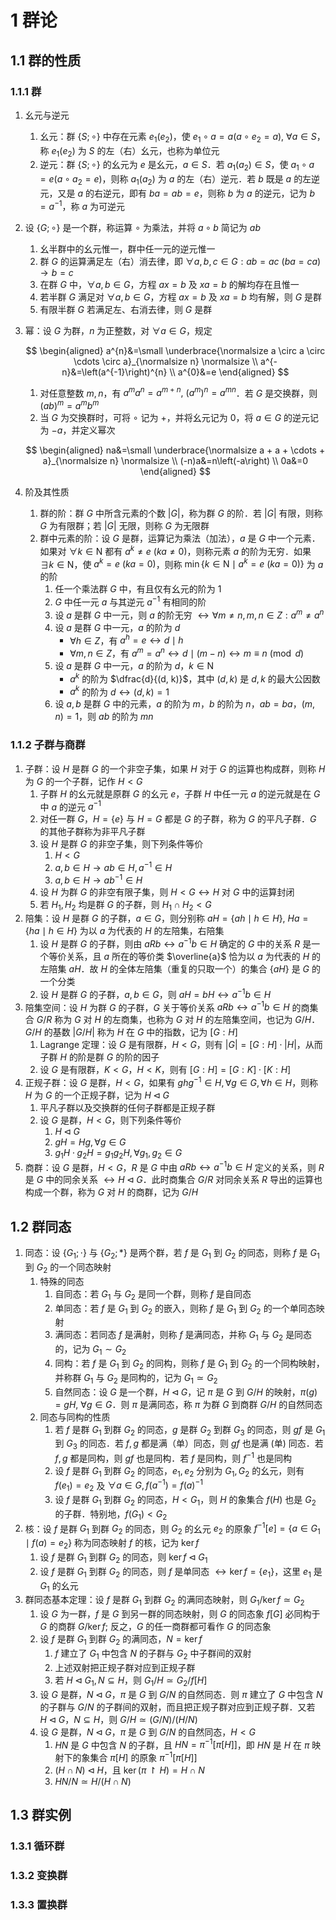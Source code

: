 # 1 群论

## 1.1 群的性质
### 1.1.1 群
1. 幺元与逆元
    1. 幺元：群 $\{S ; \circ\}$ 中存在元素 $e_{1}\left(e_{2}\right)$，使 $e_{1} \circ a=a\left(a \circ e_{2}=a\right), \  \forall a \in S$，称 $e_{1}\left(e_{2}\right)$ 为 $S$ 的左（右）幺元，也称为单位元
    2. 逆元：群 $\{S; \circ\}$ 的幺元为 $e$ 是幺元，$a \in S$．若 $a_{1}\left(a_{2}\right) \in S$，使 $a_{1} \circ a=e\left(a \circ a_{2}=e\right)$，则称 $a_{1}\left(a_{2}\right)$ 为 $a$ 的左（右）逆元．若 $b$ 既是 $a$ 的左逆元，又是 $a$ 的右逆元，即有 $b a=a b=e$，则称 $b$ 为 $a$ 的逆元，记为 $b=a^{-1}$，称 $a$ 为可逆元
2. 设 $\{G; \circ\}$ 是一个群，称运算 $\circ$ 为乘法，并将 $a \circ b$ 简记为 $ab$
    1. 幺半群中的幺元惟一，群中任一元的逆元惟一
    2. 群 $G$ 的运算满足左（右）消去律，即 $\forall a, b, c \in G: a b=a c \ (b a=c a) \rightarrow b=c$
    3. 在群 $G$ 中，$\forall a, b \in G$，方程 $a x=b$ 及 $x a=b$ 的解均存在且惟一
    4. 若半群 $G$ 满足对 $\forall a, b \in G$，方程 $a x=b$ 及 $x a= b$ 均有解，则 $G$ 是群
    5. 有限半群 $G$ 若满足左、右消去律，则 $G$ 是群
3. 幂：设 $G$ 为群，$n$ 为正整数，对 $\forall a \in G$，规定

    $$
    \begin{aligned}
    a^{n}&=\small \underbrace{\normalsize a \circ a \circ \cdots \circ a}_{\normalsize n} \normalsize \\
    a^{-n}&=\left(a^{-1}\right)^{n} \\
    a^{0}&=e
    \end{aligned}
    $$

    1. 对任意整数 $m, n$，有 $a^{m} a^{n}=a^{m+n}, \ \left(a^{m}\right)^{n}=a^{m n}$．若 $G$ 是交换群，则 $(a b)^{m}=a^{m} b^{m}$
    2. 当 $G$ 为交换群时，可将 $\circ$ 记为 $+$，并将幺元记为 $0$，将 $a \in G$ 的逆元记为 $-a$，并定义幂次

    $$
    \begin{aligned}
    na&=\small \underbrace{\normalsize a + a + \cdots + a}_{\normalsize n} \normalsize \\
    (-n)a&=n\left(-a\right) \\
    0a&=0
    \end{aligned}
    $$

4. 阶及其性质
    1. 群的阶：群 $G$ 中所含元素的个数 $|G|$，称为群 $G$ 的阶．若 $|G|$ 有限，则称 $G$ 为有限群；若 $|G|$ 无限，则称 $G$ 为无限群
    2. 群中元素的阶：设 $G$ 是群，运算记为乘法（加法），$a$ 是 $G$ 中一个元素．如果对 $\forall k \in \mathrm{N}$ 都有 $a^{k} \neq e \ (k a \neq 0)$，则称元素 $a$ 的阶为无穷．如果 $\exists k \in \mathrm{N}$，使 $a^{k}=e \ (k a=0)$，则称 $\min \left\{k \in \mathrm{N} \mid a^{k}=e \ (k a =0)\right\}$ 为 $a$ 的阶
        1. 任一个乘法群 $G$ 中，有且仅有幺元的阶为 $1$
        2. $G$ 中任一元 $a$ 与其逆元 $a^{-1}$ 有相同的阶
        3. 设 $a$ 是群 $G$ 中一元，则 $a$ 的阶无穷 $\leftrightarrow \forall m \neq n, m, n \in Z: a^{m} \neq a^{n}$
        4. 设 $a$ 是群 $G$ 中一元，$a$ 的阶为 $d$
            - $\forall h \in Z$，有 $a^{h}=e \leftrightarrow d \mid h$
            - $\forall m, n \in Z$，有 $a^{m}=a^{n} \leftrightarrow d \mid(m-n) \leftrightarrow m \equiv n \pmod d$
        5. 设 $a$ 是群 $G$ 中一元，$a$ 的阶为 $d$，$k \in \mathrm{N}$
            - $a^{k}$ 的阶为 $\dfrac{d}{(d, k)}$，其中 $(d, k)$ 是 $d, k$ 的最大公因数
            - $a^{k}$ 的阶为 $d \leftrightarrow(d, k)=1$
        6. 设 $a, b$ 是群 $G$ 中的元素，$a$ 的阶为 $m$，$b$ 的阶为 $n$，$a b=b a$，$(m, n)=1$，则 $a b$ 的阶为 $m n$

### 1.1.2 子群与商群
1. 子群：设 $H$ 是群 $G$ 的一个非空子集，如果 $H$ 对于 $G$ 的运算也构成群，则称 $H$ 为 $G$ 的一个子群，记作 $H<G$
    1. 子群 $H$ 的幺元就是原群 $G$ 的幺元 $e$，子群 $H$ 中任一元 $a$ 的逆元就是在 $G$ 中 $a$ 的逆元 $a^{-1}$
    2. 对任一群 $G$，$H=\{e\}$ 与 $H=G$ 都是 $G$ 的子群，称为 $G$ 的平凡子群．$G$ 的其他子群称为非平凡子群
    3. 设 $H$ 是群 $G$ 的非空子集，则下列条件等价
        1. $H<G$
        2. $a, b \in H \rightarrow a b \in H, a^{-1} \in H$
        3. $a, b \in H \rightarrow a b^{-1} \in H$
    4. 设 $H$ 为群 $G$ 的非空有限子集，则 $H<G \leftrightarrow H$ 对 $G$ 中的运算封闭
    5. 若 $H_{1}, H_{2}$ 均是群 $G$ 的子群，则 $H_{1} \cap H_{2}<G$
2. 陪集：设 $H$ 是群 $G$ 的子群，$a \in G$，则分别称 $a H=\{a h \mid h \in H\},\ H a=\{h a \mid h \in H\}$ 为以 $a$ 为代表的 $H$ 的左陪集，右陪集
    1. 设 $H$ 是群 $G$ 的子群，则由 $a R b \leftrightarrow a^{-1} b \in H$ 确定的 $G$ 中的关系 $R$ 是一个等价关系，且 $a$ 所在的等价类 $\overline{a}$ 恰为以 $a$ 为代表的 $H$ 的左陪集 $a H$．故 $H$ 的全体左陪集（重复的只取一个）的集合 $\{a H\}$ 是 $G$ 的一个分类
    2. 设 $H$ 是群 $G$ 的子群，$a, b \in G$，则 $a H=b H \leftrightarrow a^{-1} b \in H$
3. 陪集空间：设 $H$ 为群 $G$ 的子群，$G$ 关于等价关系 $a R b \leftrightarrow a^{-1} b \in H$ 的商集合 $G / R$ 称为 $G$ 对 $H$ 的左商集，也称为 $G$ 对 $H$ 的左陪集空间，也记为 $G / H$．$G / H$ 的基数 $|G / H|$ 称为 $H$ 在 $G$ 中的指数，记为 $[G: H]$
    1. $\text{Lagrange}$ 定理：设 $G$ 是有限群，$H<G$，则有 $|G|=[G: H] \cdot|H|$，从而子群 $H$ 的阶是群 $G$ 的阶的因子
    2. 设 $G$ 是有限群，$K<G$，$H<K$，则有 $[G: H]=[G: K] \cdot[K: H]$
4. 正规子群：设 $G$ 是群，$H<G$，如果有 $ghg^{-1} \in H, \forall g \in G, \forall h \in H$，则称 $H$ 为 $G$ 的一个正规子群，记为 $H \triangleleft G$
    1. 平凡子群以及交换群的任何子群都是正规子群
    2. 设 $G$ 是群，$H<G$，则下列条件等价
        1. $H \triangleleft G$
        2. $gH=Hg, \forall g \in G$
        3. $g_{1} H \cdot g_{2} H=g_{1} g_{2} H, \forall g_{1}, g_{2} \in G$
5. 商群：设 $G$ 是群，$H<G$，$R$ 是 $G$ 中由 $a R b \leftrightarrow a^{-1} b \in H$ 定义的关系，则 $R$ 是 $G$ 中的同余关系 $\leftrightarrow H \triangleleft G$．此时商集合 $G / R$ 对同余关系 $R$ 导出的运算也构成一个群，称为 $G$ 对 $H$ 的商群，记为 $G / H$

## 1.2 群同态
1. 同态：设 $\left\{G_{1} ; \cdot\right\}$ 与 $\left\{G_{2} ; *\right\}$ 是两个群，若 $f$ 是 $G_{1}$ 到 $G_{2}$ 的同态，则称 $f$ 是 $G_{1}$ 到 $G_{2}$ 的一个同态映射
    1. 特殊的同态
        1. 自同态：若 $G_{1}$ 与 $G_{2}$ 是同一个群，则称 $f$ 是自同态
        2. 单同态：若 $f$ 是 $G_{1}$ 到 $G_{2}$ 的嵌入，则称 $f$ 是 $G_{1}$ 到 $G_{2}$ 的一个单同态映射
        3. 满同态：若同态 $f$ 是满射，则称 $f$ 是满同态，并称 $G_{1}$ 与 $G_{2}$ 是同态的，记为 $G_{1} \sim G_{2}$
        4. 同构：若 $f$ 是 $G_{1}$ 到 $G_{2}$ 的同构，则称 $f$ 是 $G_{1}$ 到 $G_{2}$ 的一个同构映射，并称群 $G_{1}$ 与 $G_{2}$ 是同构的，记为 $G_{1} \simeq G_{2}$
        5. 自然同态：设 $G$ 是一个群，$H \triangleleft G$，记 $\pi$ 是 $G$ 到 $G/H$ 的映射，$\pi(g)=g H, \  \forall g \in G$．则 $\pi$ 是满同态，称 $\pi$ 为群 $G$ 到商群 $G / H$ 的自然同态
    2. 同态与同构的性质
        1. 若 $f$ 是群 $G_{1}$ 到群 $G_{2}$ 的同态，$g$ 是群 $G_{2}$ 到群 $G_{3}$ 的同态，则 $g f$ 是 $G_{1}$ 到 $G_{3}$ 的同态．若 $f, g$ 都是满（单）同态，则 $g f$ 也是满 (单) 同态．若 $f, g$ 都是同构，则 $g f$ 也是同构．若 $f$ 是同构，则 $f^{-1}$ 也是同构
        2. 设 $f$ 是群 $G_1$ 到群 $G_2$ 的同态，$e_{1}, e_{2}$ 分别为 $G_1, G_2$ 的幺元，则有 $f\left(e_{1}\right)=e_{2}$ 及 $\forall a \in G, f\left(a^{-1}\right)=f(a)^{-1}$
        3. 设 $f$ 是群 $G_{1}$ 到群 $G_{2}$ 的同态，$H<G_{1}$，则 $H$ 的象集合 $f(H)$ 也是 $G_{2}$ 的子群．特别地，$f\left(G_{1}\right)<G_{2}$
2. 核：设 $f$ 是群 $G_{1}$ 到群 $G_{2}$ 的同态，则 $G_{2}$ 的幺元 $e_{2}$ 的原象 $f^{-1}[e] = \left\{a \in G_{1} \mid f(a)=e_{2}\right\}$ 称为同态映射 $f$ 的核，记为 $\operatorname{ker} f$
    1. 设 $f$ 是群 $G_{1}$ 到群 $G_{2}$ 的同态，则 $\operatorname{ker} f \triangleleft G_{1}$
    2. 设 $f$ 是群 $G_{1}$ 到群 $G_{2}$ 的同态，则 $f$ 是单同态 $\leftrightarrow \operatorname{ker} f=\left\{e_{1}\right\}$，这里 $e_{1}$ 是 $G_{1}$ 的幺元
3. 群同态基本定理：设 $f$ 是群 $G_{1}$ 到群 $G_{2}$ 的满同态映射，则 $G_{1} / \operatorname{ker} f \simeq G_{2}$
    1. 设 $G$ 为一群，$f$ 是 $G$ 到另一群的同态映射，则 $G$ 的同态象 $f[G]$ 必同构于 $G$ 的商群 $G / \operatorname{ker} f$; 反之，$G$ 的任一商群都可看作 $G$ 的同态象
    2. 设 $f$ 是群 $G_{1}$ 到群 $G_{2}$ 的满同态，$N=\operatorname{ker} f$
        1. $f$ 建立了 $G_{1}$ 中包含 $N$ 的子群与 $G_{2}$ 中子群间的双射
        2. 上述双射把正规子群对应到正规子群
        3. 若 $H \triangleleft G_{1}, N \subseteq H$，则 $G_{1} / H \simeq G_{2} / f[H]$
    3. 设 $G$ 是群，$N \triangleleft G$，$\pi$ 是 $G$ 到 $G / N$ 的自然同态．则 $\pi$ 建立了 $G$ 中包含 $N$ 的子群与 $G / N$ 的子群间的双射，而且把正规子群对应到正规子群．又若 $H \triangleleft G$，$N \subseteq H$，则 $G / H \simeq (G / N) /(H / N)$
    4. 设 $G$ 是群，$N \triangleleft G$，$\pi$ 是 $G$ 到 $G / N$ 的自然同态，$H<G$
        1. $H N$ 是 $G$ 中包含 $N$ 的子群，且 $H N=\pi^{-1}[\pi[H]]$，即 $H N$ 是 $H$ 在 $\pi$ 映射下的象集合 $\pi[H]$ 的原象 $\pi^{-1}[\pi[H]]$
        2. $(H \cap N) \triangleleft H$，且 $\operatorname{ker}\left(\pi \upharpoonright H\right)=H \cap N$
        3. $H N / N \simeq H /(H \cap N)$

## 1.3 群实例
### 1.3.1 循环群

### 1.3.2 变换群

### 1.3.3 置换群
